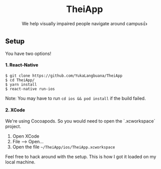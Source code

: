 <h1 align="center">
    TheiApp
</h1>

<p align="center">
  We help visually impaired people navigate around campus👍
</p>

<h2 style="font-weight: 800;">Setup</h2>
You have two options!

<h4 style="font-weight: 800;">1. React-Native</h4>

```console
$ git clone https://github.com/YukaLangbuana/TheiApp
$ cd TheiApp/
$ yarn install
$ react-native run-ios
```
Note: You may have to run `cd ios && pod install` if the build failed.

<h4 style="font-weight: 800;">2. XCode</h4>
We're using Cocoapods. So you would need to open the `.xcworkspace` project.

1. Open XCode
2. File --> Open...
3. Open the file `~/TheiApp/ios/TheiApp.xcworkspace`

Feel free to hack around with the setup. This is how I got it loaded on my local machine.
